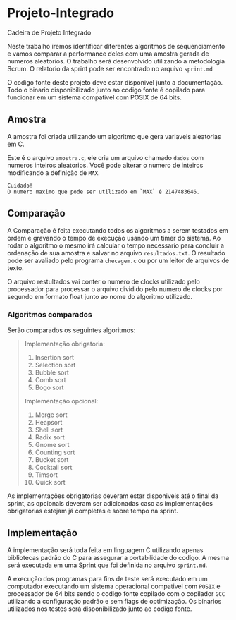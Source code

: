 # Projeto-Integrado
Cadeira de Projeto Integrado

Neste trabalho iremos identificar diferentes algoritmos de sequenciamento e vamos comparar a performance deles com uma amostra gerada de numeros aleatorios.
O trabalho será desenvolvido utilizando a metodologia Scrum. O relatorio da sprint pode ser encontrado no arquivo `sprint.md`

O codigo fonte deste projeto deve estar disponivel junto a documentação.
Todo o binario disponibilizado junto ao codigo fonte é copilado para funcionar em um sistema compativel com POSIX de 64 bits.

## Amostra

A amostra foi criada utilizando um algoritmo que gera variaveis aleatorias em C.

Este é o arquivo `amostra.c`, ele cria um arquivo chamado `dados` com numeros inteiros aleatorios.
Você pode alterar o numero de inteiros modificando a definição de `MAX`.

```
Cuidado!
O numero maximo que pode ser utilizado em `MAX` é 2147483646.
```

## Comparação

A Comparação é feita executando todos os algoritmos a serem testados em ordem e gravando o tempo de execução usando um timer do sistema.
Ao rodar o algoritmo o mesmo irá calcular o tempo necessario para concluir a ordenação de sua amostra e salvar no arquivo `resultados.txt`.
O resultado pode ser avaliado pelo programa `checagem.c` ou por um leitor de arquivos de texto.

O arquivo restultados vai conter o numero de clocks utilizado pelo processador para processar o arquivo dividido pelo numero de clocks por segundo em formato float junto ao nome do algoritmo utilizado.

### Algoritmos comparados

Serão comparados os seguintes algoritmos:

>Implementação obrigatoria:
>
>1. Insertion sort
>2. Selection sort
>3. Bubble sort
>4. Comb sort
>5. Bogo sort
>
>Implementação opcional:
>
>1. Merge sort
>2. Heapsort
>3. Shell sort
>4. Radix sort
>5. Gnome sort
>6. Counting sort
>7. Bucket sort
>8. Cocktail sort
>9. Timsort
>10. Quick sort

As implementações obrigatorias deveram estar disponiveis até o final da sprint, as opcionais deveram ser adicionadas caso as implementações obrigatorias estejam já completas e sobre tempo na sprint.

## Implementação

A implementação será toda feita em linguagem C utilizando apenas bibliotecas padrão do C para assegurar a portabilidade do codigo.
A mesma será executada em uma Sprint que foi definida no arquivo `sprint.md`.

A execução dos programas para fins de teste será executado em um computador executando um sistema operacional compativel com `POSIX` e processador de 64 bits sendo o codigo fonte copilado com o copilador `GCC` utilizando a configuração padrão e sem flags de optimização. Os binarios utilizados nos testes será disponibilizado junto ao codigo fonte.
